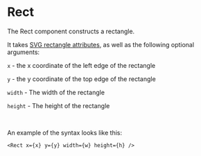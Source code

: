 
# Rect

The Rect component constructs a rectangle. 

It takes [SVG rectangle attributes](https://developer.mozilla.org/en-US/docs/Web/SVG/Element/rect#attributes), as well as the following optional arguments:

`x` - the x coordinate of the left edge of the rectangle

`y` - the y coordinate of the top edge of the rectangle

`width` - The width of the rectangle

`height` - The height of the rectangle

<br/>

An example of the syntax looks like this:
```tsx
<Rect x={x} y={y} width={w} height={h} />
```